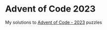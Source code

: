 # Advent of Code 2023

My solutions to [Advent of Code - 2023](https://adventofcode.com/2023/) puzzles